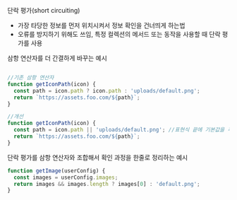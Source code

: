
단락 평가(short circuiting)
- 가장 타당한 정보를 먼저 위치시켜서 정보 확인을 건너띄게 하는법
- 오류를 방지하기 위해도 쓰임, 특정 컬렉션의 메서드 또는 동작을 사용할 때 단락 평가를 사용

삼항 연산자를 더 간결하게 바꾸는 예시 

```javascript

//기존 삼항 연산자
function getIconPath(icon) {
  const path = icon.path ? icon.path : 'uploads/default.png';
  return `https://assets.foo.com/${path}`;
}

//개선
function getIconPath(icon) {
  const path = icon.path || 'uploads/default.png'; //표현식 끝에 기본값을 추가
  return `https://assets.foo.com/${path}`;
}

```


단락 평가를 삼항 연산자와 조합해서 확인 과정을 한줄로 정리하는 예시
```javascript
function getImage(userConfig) {
  const images = userConfig.images;
  return images && images.length ? images[0] : 'default.png';
}
```

